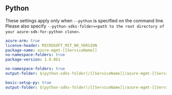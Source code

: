## Python

These settings apply only when `--python` is specified on the command line.
Please also specify `--python-sdks-folder=<path to the root directory of your azure-sdk-for-python clone>`.

``` yaml $(python)
azure-arm: true
license-header: MICROSOFT_MIT_NO_VERSION
package-name: azure-mgmt-[[ServiceName]]
no-namespace-folders: true
package-version: 1.0.0b1
```

``` yaml $(python-mode) == 'update'
no-namespace-folders: true
output-folder: $(python-sdks-folder)/[[ServiceName]]/azure-mgmt-[[ServiceName]]/azure/mgmt/[[ServiceName]]
```
``` yaml $(python-mode) == 'create'
basic-setup-py: true
output-folder: $(python-sdks-folder)/[[ServiceName]]/azure-mgmt-[[ServiceName]]
```
